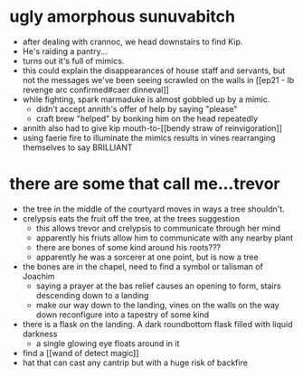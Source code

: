 # ugly amorphous sunuvabitch
- after dealing with crannoc, we  head downstairs to find Kip.  
- He's raiding a pantry...
- turns out it's full of mimics.
- this could explain the disappearances of house staff and servants, but not the messages we've been seeing scrawled on the walls in [[ep21 - Ib revenge arc confirmed#caer dinneval]]
- while fighting, spark marmaduke is almost gobbled up by a mimic.
	- didn't accept annith's offer of help by saying "please"
	- craft brew "helped" by bonking him on the head repeatedly
- annith also had to give kip mouth-to-[[bendy straw of reinvigoration]]
- using faerie fire to illuminate the mimics results in vines rearranging themselves to say BRILLIANT

# there are some that call me...trevor
* the tree in the middle of the courtyard moves in ways a tree shouldn't.
* crelypsis eats the fruit off the tree, at the trees suggestion
	* this allows trevor and crelypsis to communicate through her mind
	* apparently his friuts allow him to communicate with any nearby plant
	* there are bones of some kind around his roots???
	* apparently he was a sorcerer at one point, but is now a tree
* the bones are in the chapel, need to find a symbol or talisman of Joachim
	* saying a prayer at the bas relief causes an opening to form, stairs descending down to a landing
	* make our way down to the landing, vines on the walls on the way down reconfigure into a tapestry of some kind
* there is a flask on the landing.  A dark roundbottom flask filled with liquid darkness
	* a single glowing eye floats around in it
* find a [[wand of detect magic]]
* hat that can cast any cantrip but with a huge risk of backfire
